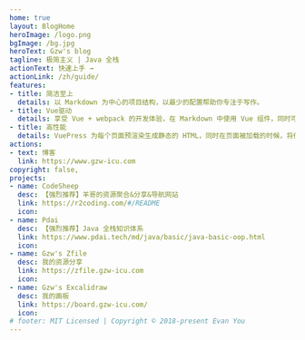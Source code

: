 ```yaml
---
home: true
layout: BlogHome
heroImage: /logo.png
bgImage: /bg.jpg
heroText: Gzw's blog
tagline: 极简主义 | Java 全栈
actionText: 快速上手 →
actionLink: /zh/guide/
features:
- title: 简洁至上
  details: 以 Markdown 为中心的项目结构，以最少的配置帮助你专注于写作。
- title: Vue驱动
  details: 享受 Vue + webpack 的开发体验，在 Markdown 中使用 Vue 组件，同时可以使用 Vue 来开发自定义主题。
- title: 高性能
  details: VuePress 为每个页面预渲染生成静态的 HTML，同时在页面被加载的时候，将作为 SPA 运行。
actions:
- text: 博客
  link: https://www.gzw-icu.com
copyright: false,
projects: 
- name: CodeSheep
  desc: 【强烈推荐】羊哥的资源聚合&分享&导航网站
  link: https://r2coding.com/#/README
  icon: 
- name: Pdai
  desc: 【强烈推荐】Java 全栈知识体系
  link: https://www.pdai.tech/md/java/basic/java-basic-oop.html
  icon: 
- name: Gzw's Zfile
  desc: 我的资源分享
  link: https://zfile.gzw-icu.com
  icon:
- name: Gzw's Excalidraw
  desc: 我的画板
  link: https://board.gzw-icu.com/
  icon:
# footer: MIT Licensed | Copyright © 2018-present Evan You
---
```



